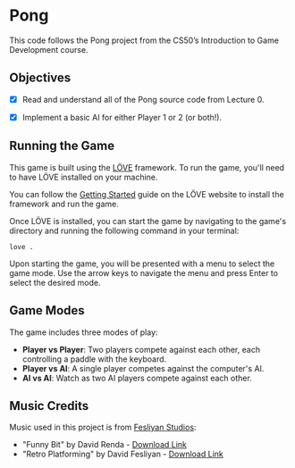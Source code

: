 # Pong
This code follows the Pong project from the CS50’s Introduction to Game Development course.


## Objectives
- [x] Read and understand all of the Pong source code from Lecture 0.
- [x] Implement a basic AI for either Player 1 or 2 (or both!).


## Running the Game
This game is built using the [LÖVE](https://love2d.org/) framework. To run the game, you'll need to have LÖVE installed on your machine.

You can follow the [Getting Started](https://love2d.org/wiki/Getting_Started) guide on the LÖVE website to install the framework and run the game.

Once LÖVE is installed, you can start the game by navigating to the game's directory and running the following command in your terminal:

```
love .
```

Upon starting the game, you will be presented with a menu to select the game mode. Use the arrow keys to navigate the menu and press Enter to select the desired mode.


## Game Modes
The game includes three modes of play:
- **Player vs Player**: Two players compete against each other, each controlling a paddle with the keyboard.
- **Player vs AI**: A single player competes against the computer's AI.
- **AI vs AI**: Watch as two AI players compete against each other.


## Music Credits
Music used in this project is from [Fesliyan Studios](https://www.fesliyanstudios.com):

- "Funny Bit" by David Renda - [Download Link](https://www.fesliyanstudios.com/royalty-free-music/download/funny-bit/2399)
- "Retro Platforming" by David Fesliyan - [Download Link](https://www.fesliyanstudios.com/royalty-free-music/download/retro-platforming/454)
